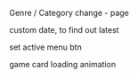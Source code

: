 Genre / Category change - page

custom date, to find out latest

set active menu btn

game card loading animation
